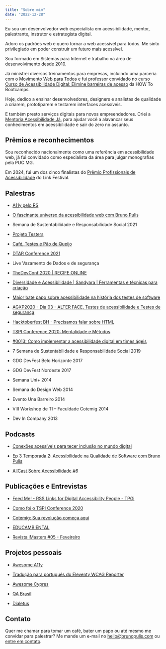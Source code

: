 ```yaml
---
title: "Sobre mim"
date: "2022-12-28"
---
```


Eu sou um desenvolvedor web especialista em acessibilidade, mentor, palestrante, instrutor e estrategista digital. 

Adoro os padrões web e quero tornar a web acessível para todos. Me sinto privilegiado em poder construir um futuro mais acessível. 

Sou formado em Sistemas para Internet e trabalho na área de desenvolvimento desde 2010.

Já ministrei diversos treinamentos para empresas, incluindo uma parceria com o [Movimento Web para Todos](https://mwpt.com.br/movimento/nossa-equipe/) e fui professor convidado no curso [Curso de Acessibilidade Digital: Elimine barreiras de acesso](https://howedu.com.br/conteudos/curso-acessibilidade-como-cultura-e-estrategia/) da HOW To Bootcamps.

Hoje, dedico a ensinar desenvolvedores, designers e analistas de qualidade a criarem, prototiparem e testarem interfaces acessíveis. 

E também presto serviços digitais para novos empreendedores. Criei a [Mentoria Acessibilidade Já](https://mentoria.brunopulis.com), para ajudar você a alavancar seus conhecimentos em acessibilidade e sair do zero no assunto.   

## Prêmios e reconhecimentos

Sou reconhecido nacionalmente como uma referência em acessibilidade web, já fui convidado como especialista da área para julgar monografias pela PUC MG. 

Em 2024, fui um dos cinco finalistas do [Prêmio Profissionais de Acessibilidade](https://linkfestival.me/premiacao/) do Link Festival. 

## Palestras

- [A11y pelo RS](https://www.sympla.com.br/evento-online/a11y-pelo-rs/2454833?qrcode=true)

- [O fascinante universo da acessibilidade web com Bruno Pulis](https://www.youtube.com/watch?v=EfSLNSmiMi8&t=3s)

- Semana de Sustentabilidade e Responsabilidade Social 2021

- [Projeto Testers](https://www.youtube.com/watch?v=zkXqR0dNxj4)

- [Café, Testes e Pão de Queijo](https://www.youtube.com/watch?v=SLooknLLaR0)

- [DTAR Conference 2021](https://www.youtube.com/watch?v=907ljQl3XE4)

- Live Vazamento de Dados e de segurança

- [TheDevConf 2020 | RECIFE ONLINE](https://thedevconf.com/tdc/2020/recifeonline/lounge-diversidade-e-acessibilidade)

- [Diversidade e Acessibilidade | Sandyara | Ferramentas e técnicas para criação](https://www.youtube.com/watch?v=JZCx8mpSM10)

- [Maior bate papo sobre acessibilidade na história dos testes de software](https://www.youtube.com/watch?v=6cfdgf-VLA0)

- [AGXP2020 - Dia 03 - ALTER FACE, Testes de acessibilidade e Testes de segurança](https://www.youtube.com/watch?v=HBJAjCl5tWc)

- [Hacktoberfest BH - Precisamos falar sobre HTML](https://www.youtube.com/watch?v=eX2FfNlN89Q)

- [TSPI Conference 2020: Mentalidade e Métodos](https://www.youtube.com/watch?v=vybPVh29N-0)

- [#0013: Como implementar a acessibilidade digital em times ágeis](https://www.youtube.com/watch?v=Eol80aQdVvg)

- 7 Semana de Sustentabilidade e Responsabilidade Social 2019

- GDG DevFest Belo Horizonte 2017

- GDG DevFest Nordeste 2017

- Semana Uni+ 2014

- Semana do Design Web 2014

- Evento Una Barreiro 2014

- VIII Workshop de TI – Faculdade Cotemig 2014

- Dev In Company 2013 

## Podcasts

- [Conexões acessíveis para tecer inclusão no mundo digital](https://focoacessivel.com.br/episodios/ep-4-conexoes-acessiveis-tecer-inclusao-mundo-digital-bruno-pulis)

- [Ep 3 Temporada 2: Acessibilidade na Qualidade de Software com Bruno Pulis](https://open.spotify.com/episode/1P3JUdthwl98goVeqhAAV5?si=u6n6V07HSNiJPLP6fkxC8Q&nd=1)

- [AllCast Sobre Acessibilidade #6](https://open.spotify.com/episode/0bor4de4tBJxF5IXEfSOzg)

## Publicações e Entrevistas

- [Feed Me! - RSS Links for Digital Accessibility People - TPGi](https://www.tpgi.com/feed-me/)

- [Como foi o TSPI Conference 2020](https://medium.com/revista-tspi/como-foi-o-tspi-conference-2020-16796a6d49f5)

- [Cotemig: Sua revolução começa aqui](https://cotemig.com.br/blog/tour-startups-coworkings-desperta-vontate-empreender)

- [EDUCAMBIENTAL](http://educambiental.mma.gov.br/index.php?option=com_educaresmapa&view=educaressingle&id=390&nome=PEGADA%20DE%20LIXO&lat=-19.89099&lng=-43.921395)

- [Revista iMasters #05 - Feveireiro](https://issuu.com/imasters/docs/revistaimasters5)

## Projetos pessoais

- [Awesome A11y](https://github.com/brunopulis/awesome-a11y)

- [Tradução para português do Eleventy WCAG Reporter](https://github.com/hidde/eleventy-wcag-reporter)

- [Awesome Cypres](https://github.com/brunopulis/awesome-cypress)

- [QA Brasil](https://github.com/qa-brasil/)

- [Dialetus](https://github.com/dialetus)

## Contato

Quer me chamar para tomar um café, bater um papo ou até mesmo me convidar para palestrar? Me mande um e-mail no [hello@brunopulis.com](mailto:hello@brunopulis.com) ou [entre em contato](https://brunopulis.com/contato/).
